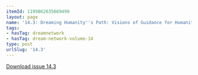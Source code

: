 ```yaml
---
itemId: 1199862635669499
layout: page
name: '14.3: Dreaming Humanity''s Path: Visions of Guidance for Humanity'
tags:
- hasTag: dreamnetwork
- hasTag: dream-network-volume-14
type: post
urlSlug: '14.3'
---
```

<a href="files/pdfs/Volume_14/14.3-Dream-Network-Vol-14-No-3.pdf" download="">Download issue 14.3</a>